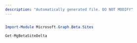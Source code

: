 ```yaml
---
description: "Automatically generated file. DO NOT MODIFY"
---
```


```powershell

Import-Module Microsoft.Graph.Beta.Sites

Get-MgBetaSiteDelta

```